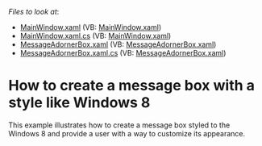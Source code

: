 <!-- default file list -->
*Files to look at*:

* [MainWindow.xaml](./CS/AdornerMessageBox/MainWindow.xaml) (VB: [MainWindow.xaml](./VB/AdornerMessageBox/MainWindow.xaml))
* [MainWindow.xaml.cs](./CS/AdornerMessageBox/MainWindow.xaml.cs) (VB: [MainWindow.xaml](./VB/AdornerMessageBox/MainWindow.xaml))
* [MessageAdornerBox.xaml](./CS/AdornerMessageBox/MessageAdornerBox.xaml) (VB: [MessageAdornerBox.xaml](./VB/AdornerMessageBox/MessageAdornerBox.xaml))
* [MessageAdornerBox.xaml.cs](./CS/AdornerMessageBox/MessageAdornerBox.xaml.cs) (VB: [MessageAdornerBox.xaml](./VB/AdornerMessageBox/MessageAdornerBox.xaml))
<!-- default file list end -->
# How to create a message box with a style like Windows 8 


<p>This example illustrates how to create a message box styled to the Windows 8 and provide a user with a way to customize its appearance.</p>

<br/>


